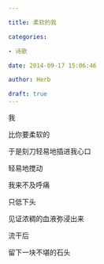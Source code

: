 ```yaml
---

title: 柔软的我

categories:

- 诗歌

date: 2014-09-17 15:06:46

author: Herb

draft: true
---
```


我

比你要柔软的

于是刻刀轻易地插进我心口

轻易地搅动



我来不及呼痛

只低下头

见证浓稠的血液弥浸出来

流干后

留下一块不堪的石头